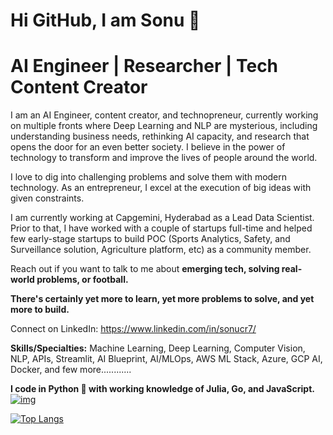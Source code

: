 # Hi GitHub, I am Sonu 🙏
# AI Engineer | Researcher | Tech Content Creator


I am an AI Engineer, content creator, and technopreneur, currently working on multiple fronts where Deep Learning and NLP are mysterious, including understanding business needs, rethinking AI capacity, and research that opens the door for an even better society. I believe in the power of technology to transform and improve the lives of people around the world. 

I love to dig into challenging problems and solve them with modern technology. As an entrepreneur, I excel at the execution of big ideas with given constraints. 

I am currently working at Capgemini, Hyderabad as a Lead Data Scientist. Prior to that, I have worked with a couple of startups full-time and helped few early-stage startups to build POC (Sports Analytics, Safety, and Surveillance solution, Agriculture platform, etc) as a community member.

Reach out if you want to talk to me about **emerging tech, solving real-world problems, or football.**

**There's certainly yet more to learn, yet more problems to solve, and yet more to build.**

Connect on LinkedIn: https://www.linkedin.com/in/sonucr7/

**Skills/Specialties:** Machine Learning, Deep Learning, Computer Vision, NLP, APIs, Streamlit, AI Blueprint, AI/MLOps, AWS ML Stack, Azure, GCP AI, Docker, and few more............

**I code in Python 🐍 with working knowledge of Julia, Go, and JavaScript.**
<a href="https://ibb.co/KX7Bzvv"><img src="https://i.ibb.co/1LKBJWW/img.png" alt="img" border="0"></a>

[![Top Langs](https://github-readme-stats.vercel.app/api/top-langs/?username=sonucr7)](https://github.com/anuraghazra/github-readme-stats)

